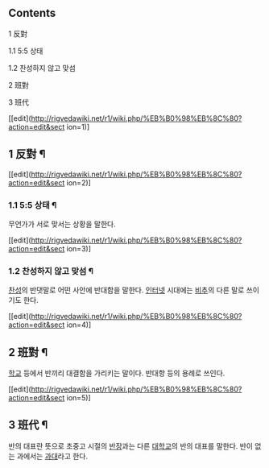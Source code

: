 ## Contents

    

1 反對

    

1.1 5:5 상태

1.2 찬성하지 않고 맞섬

2 班對

3 班代

[[edit](http://rigvedawiki.net/r1/wiki.php/%EB%B0%98%EB%8C%80?action=edit&sect
ion=1)]

## 1 反對 ¶

[[edit](http://rigvedawiki.net/r1/wiki.php/%EB%B0%98%EB%8C%80?action=edit&sect
ion=2)]

### 1.1 5:5 상태 ¶

무언가가 서로 맞서는 상황을 말한다.

[[edit](http://rigvedawiki.net/r1/wiki.php/%EB%B0%98%EB%8C%80?action=edit&sect
ion=3)]

### 1.2 찬성하지 않고 맞섬 ¶

[찬성](%EC%B0%AC%EC%84%B1.md)의 반댓말로 어떤 사안에 반대함을 말한다.
[인터넷](%EC%9D%B8%ED%84%B0%EB%84%B7.md) 시대에는 [비추](%EB%B9%84%EC%B6%94.md)의
다른 말로 쓰이기도 한다.

[[edit](http://rigvedawiki.net/r1/wiki.php/%EB%B0%98%EB%8C%80?action=edit&sect
ion=4)]

## 2 班對 ¶

[학교](%ED%95%99%EA%B5%90.md) 등에서 반끼리 대결함을 가리키는 말이다. 반대항 등의 용례로 쓰인다.

[[edit](http://rigvedawiki.net/r1/wiki.php/%EB%B0%98%EB%8C%80?action=edit&sect
ion=5)]

## 3 班代 ¶

반의 대표란 뜻으로 초중고 시절의 [반장](%EB%B0%98%EC%9E%A5.md)과는 다른
[대학교](%EB%8C%80%ED%95%99%EA%B5%90.md)의 반의 대표를 말한다. 반이 없는 과에서는
[과대](%EA%B3%BC%EB%8C%80.md)라고 한다.


